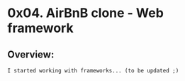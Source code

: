 # 0x04. AirBnB clone - Web framework

## Overview:
	I started working with frameworks... (to be updated ;)
